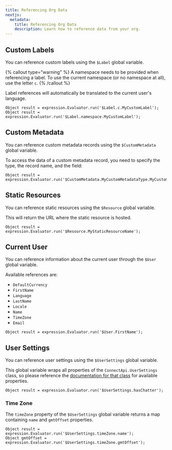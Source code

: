 ```yaml
---
title: Referencing Org Data
nextjs:
  metadata:
    title: Referencing Org Data
    description: Learn how to reference data from your org.
---
```


## Custom Labels

You can reference custom labels using the `$Label` global variable.

{% callout type="warning" %}
A namespace needs to be provided when referencing a label. To use the current namespace
(or no namespace at all), use the letter `c`.
{% /callout %}

Label references will automatically be translated to the current user's language.

```apex
Object result = expression.Evaluator.run('$Label.c.MyCustomLabel');
Object result = expression.Evaluator.run('$Label.namespace.MyCustomLabel');
```

## Custom Metadata

You can reference custom metadata records using the `$CustomMetadata` global variable.

To access the data of a custom metadata record, you need to specify the type, the record name, and the field:

```apex
Object result = expression.Evaluator.run('$CustomMetadata.MyCustomMetadataType.MyCustomMetadataRecord.MyField__c');
```

## Static Resources

You can reference static resources using the `$Resource` global variable.

This will return the URL where the static resource is hosted.

```apex
Object result = expression.Evaluator.run('$Resource.MyStaticResourceName');
```

## Current User

You can reference information about the current user through the `$User` global variable.

Available references are:

* `DefaultCurrency`
* `FirstName`
* `Language`
* `LastName`
* `Locale`
* `Name`
* `TimeZone`
* `Email`

```apex
Object result = expression.Evaluator.run('$User.FirstName');
```

## User Settings

You can reference user settings using the `$UserSettings` global variable.

This global variable wraps all properties of the `ConnectApi.UserSettings` class,
so please reference
the [documentation for that class](https://developer.salesforce.com/docs/atlas.en-us.apexref.meta/apexref/apex_connectapi_output_usersettings.htm)
for available properties.

```apex
Object result = expression.Evaluator.run('$UserSettings.hasChatter');
```

### Time Zone

The `timeZone` property of the `$UserSettings` global variable returns a map containing
`name` and `gmtOffset` properties.

```apex
Object result = expression.Evaluator.run('$UserSettings.timeZone.name');
Object gmtOffset = expression.Evaluator.run('$UserSettings.timeZone.gmtOffset');
```
